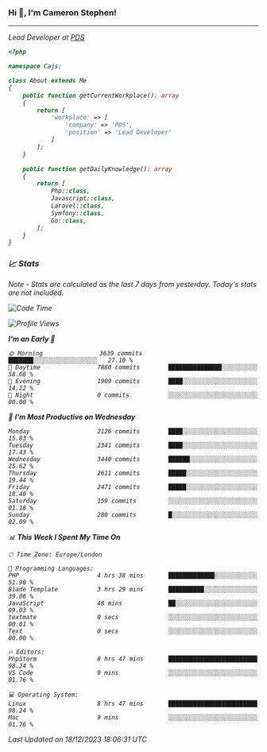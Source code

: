 ### Hi 👋, I'm Cameron Stephen!
<hr>
<p><em>Lead Developer at <a href="https://prindatasolutions.co.uk">PDS</a></p>


```php
<?php

namespace Cajs;

class About extends Me
{
    public function getCurrentWorkplace(): array
    {
        return [
            'workplace' => [
                'company' => 'PDS',
                'position' => 'Lead Developer'
            ]
        ];
    }

    public function getDailyKnowledge(): array
    {
        return [
            Php::class,
            Javascript::class,
            Laravel::class,
            Symfony::class,
            Go::class,
        ];
    }
}
```

### 📈 Stats
<p><em>Note - Stats are calculated as the last 7 days from yesterday. Today's stats are not included.</em></p>


<!--START_SECTION:waka-->
![Code Time](http://img.shields.io/badge/Code%20Time-3%2C637%20hrs%2030%20mins-blue)

![Profile Views](http://img.shields.io/badge/Profile%20Views-0-blue)

**I'm an Early 🐤** 

```text
🌞 Morning                3639 commits        ███████░░░░░░░░░░░░░░░░░░   27.10 % 
🌆 Daytime                7880 commits        ███████████████░░░░░░░░░░   58.68 % 
🌃 Evening                1909 commits        ████░░░░░░░░░░░░░░░░░░░░░   14.22 % 
🌙 Night                  0 commits           ░░░░░░░░░░░░░░░░░░░░░░░░░   00.00 % 
```
📅 **I'm Most Productive on Wednesday** 

```text
Monday                   2126 commits        ████░░░░░░░░░░░░░░░░░░░░░   15.83 % 
Tuesday                  2341 commits        ████░░░░░░░░░░░░░░░░░░░░░   17.43 % 
Wednesday                3440 commits        ██████░░░░░░░░░░░░░░░░░░░   25.62 % 
Thursday                 2611 commits        █████░░░░░░░░░░░░░░░░░░░░   19.44 % 
Friday                   2471 commits        █████░░░░░░░░░░░░░░░░░░░░   18.40 % 
Saturday                 159 commits         ░░░░░░░░░░░░░░░░░░░░░░░░░   01.18 % 
Sunday                   280 commits         █░░░░░░░░░░░░░░░░░░░░░░░░   02.09 % 
```


📊 **This Week I Spent My Time On** 

```text
🕑︎ Time Zone: Europe/London

💬 Programming Languages: 
PHP                      4 hrs 38 mins       █████████████░░░░░░░░░░░░   51.90 % 
Blade Template           3 hrs 29 mins       ██████████░░░░░░░░░░░░░░░   39.06 % 
JavaScript               48 mins             ██░░░░░░░░░░░░░░░░░░░░░░░   09.03 % 
textmate                 0 secs              ░░░░░░░░░░░░░░░░░░░░░░░░░   00.01 % 
Text                     0 secs              ░░░░░░░░░░░░░░░░░░░░░░░░░   00.00 % 

🔥 Editors: 
PhpStorm                 8 hrs 47 mins       █████████████████████████   98.24 % 
VS Code                  9 mins              ░░░░░░░░░░░░░░░░░░░░░░░░░   01.76 % 

💻 Operating System: 
Linux                    8 hrs 47 mins       █████████████████████████   98.24 % 
Mac                      9 mins              ░░░░░░░░░░░░░░░░░░░░░░░░░   01.76 % 
```


 Last Updated on 18/12/2023 18:06:31 UTC
<!--END_SECTION:waka-->
